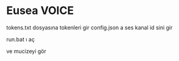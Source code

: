 # Eusea VOICE

tokens.txt dosyasına tokenleri gir 
config.json a ses kanal id sini gir

run.bat ı aç

ve mucizeyi gör
